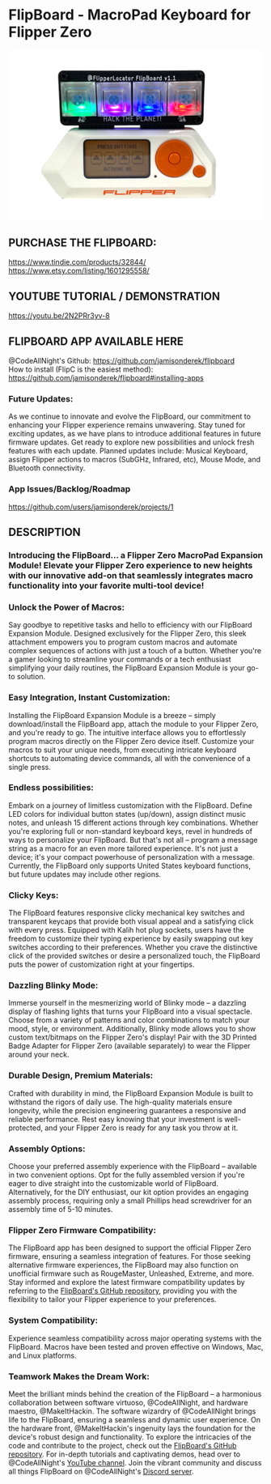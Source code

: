 # FlipBoard - MacroPad Keyboard for Flipper Zero

![alt text](https://raw.githubusercontent.com/MakeItHackin/FlipBoard/main/images/colorFront.jpg)

## PURCHASE THE FLIPBOARD:
https://www.tindie.com/products/32844/  
https://www.etsy.com/listing/1601295558/

## YOUTUBE TUTORIAL / DEMONSTRATION
https://youtu.be/2N2PRr3yv-8

## FLIPBOARD APP AVAILABLE HERE
@CodeAllNight's Github: https://github.com/jamisonderek/flipboard  
How to install (FlipC is the easiest method): https://github.com/jamisonderek/flipboard#installing-apps

### Future Updates:
As we continue to innovate and evolve the FlipBoard, our commitment to enhancing your Flipper experience remains unwavering. Stay tuned for exciting updates, as we have plans to introduce additional features in future firmware updates. Get ready to explore new possibilities and unlock fresh features with each update.  Planned updates include: Musical Keyboard, assign Flipper actions to macros (SubGHz, Infrared, etc), Mouse Mode, and Bluetooth connectivity.  
### App Issues/Backlog/Roadmap  
https://github.com/users/jamisonderek/projects/1  

## DESCRIPTION
### Introducing the FlipBoard... a Flipper Zero MacroPad Expansion Module!  Elevate your Flipper Zero experience to new heights with our innovative add-on that seamlessly integrates macro functionality into your favorite multi-tool device!  

### Unlock the Power of Macros:  
Say goodbye to repetitive tasks and hello to efficiency with our FlipBoard Expansion Module. Designed exclusively for the Flipper Zero, this sleek attachment empowers you to program custom macros and automate complex sequences of actions with just a touch of a button. Whether you're a gamer looking to streamline your commands or a tech enthusiast simplifying your daily routines, the FlipBoard Expansion Module is your go-to solution.  

### Easy Integration, Instant Customization:  
Installing the FlipBoard Expansion Module is a breeze – simply download/install the FlipBoard app, attach the module to your Flipper Zero, and you're ready to go. The intuitive interface allows you to effortlessly program macros directly on the Flipper Zero device itself. Customize your macros to suit your unique needs, from executing intricate keyboard shortcuts to automating device commands, all with the convenience of a single press.  

### Endless possibilities:  
Embark on a journey of limitless customization with the FlipBoard. Define LED colors for individual button states (up/down), assign distinct music notes, and unleash 15 different actions through key combinations. Whether you're exploring full or non-standard keyboard keys, revel in hundreds of ways to personalize your FlipBoard. But that's not all – program a message string as a macro for an even more tailored experience. It's not just a device; it's your compact powerhouse of personalization with a message.  Currently, the FlipBoard only supports United States keyboard functions, but future updates may include other regions.  

### Clicky Keys:  
The FlipBoard features responsive clicky mechanical key switches and transparent keycaps that provide both visual appeal and a satisfying click with every press. Equipped with Kalih hot plug sockets, users have the freedom to customize their typing experience by easily swapping out key switches according to their preferences. Whether you crave the distinctive click of the provided switches or desire a personalized touch, the FlipBoard puts the power of customization right at your fingertips.  

### Dazzling Blinky Mode:  
Immerse yourself in the mesmerizing world of Blinky mode – a dazzling display of flashing lights that turns your FlipBoard into a visual spectacle. Choose from a variety of patterns and color combinations to match your mood, style, or environment.  Additionally, Blinky mode allows you to show custom text/bitmaps on the Flipper Zero's display!  Pair with the 3D Printed Badge Adapter for Flipper Zero (available separately) to wear the Flipper around your neck.  

### Durable Design, Premium Materials:  
Crafted with durability in mind, the FlipBoard Expansion Module is built to withstand the rigors of daily use. The high-quality materials ensure longevity, while the precision engineering guarantees a responsive and reliable performance. Rest easy knowing that your investment is well-protected, and your Flipper Zero is ready for any task you throw at it.  

### Assembly Options:
Choose your preferred assembly experience with the FlipBoard – available in two convenient options. Opt for the fully assembled version if you're eager to dive straight into the customizable world of FlipBoard. Alternatively, for the DIY enthusiast, our kit option provides an engaging assembly process, requiring only a small Phillips head screwdriver for an assembly time of 5-10 minutes.

### Flipper Zero Firmware Compatibility:  
The FlipBoard app has been designed to support the official Flipper Zero firmware, ensuring a seamless integration of features. For those seeking alternative firmware experiences, the FlipBoard may also function on unofficial firmware such as RougeMaster, Unleashed, Extreme, and more. Stay informed and explore the latest firmware compatibility updates by referring to the [FlipBoard's GitHub repository](https://github.com/jamisonderek/flipboard), providing you with the flexibility to tailor your Flipper experience to your preferences.

### System Compatibility:  
Experience seamless compatibility across major operating systems with the FlipBoard. Macros have been tested and proven effective on Windows, Mac, and Linux platforms.  

### Teamwork Makes the Dream Work:  
Meet the brilliant minds behind the creation of the FlipBoard – a harmonious collaboration between software virtuoso, @CodeAllNight, and hardware maestro, @MakeItHackin. The software wizardry of @CodeAllNight brings life to the FlipBoard, ensuring a seamless and dynamic user experience. On the hardware front, @MakeItHackin's ingenuity lays the foundation for the device's robust design and functionality. To explore the intricacies of the code and contribute to the project, check out the [FlipBoard's GitHub repository](https://github.com/jamisonderek/flipboard). For in-depth tutorials and captivating demos, head over to @CodeAllNight's [YouTube channel](https://www.youtube.com/@MrDerekJamison). Join the vibrant community and discuss all things FlipBoard on @CodeAllNight's [Discord server](https://discord.gg/H89Jzjty6m).
